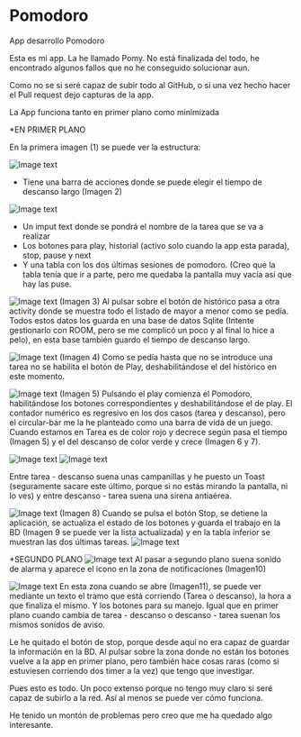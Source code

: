 # Pomodoro
App desarrollo Pomodoro

Esta es mi app. La he llamado Pomy.
No está finalizada del todo, he encontrado algunos fallos que no he conseguido solucionar aun.

Como no se si seré capaz de subir todo al GitHub, o si una vez hecho hacer el Pull request dejo capturas de la app.

La App funciona tanto en primer plano como minimizada

*EN PRIMER PLANO

En la primera imagen (1) se puede ver la estructura:

![Image text](https://github.com/Tin68/Pomodoro/blob/main/ImgReadme/Pomy_01.png)

- Tiene una barra de acciones donde se puede elegir el tiempo de descanso largo (Imagen 2)

![Image text](https://github.com/Tin68/Pomodoro/blob/main/ImgReadme/Pomy_02.png)

- Un imput text donde se pondrá el nombre de la tarea que se va a realizar
- Los botones para play, historial (activo solo cuando la app esta parada), stop, pause y next
- Y una tabla con los dos últimas sesiones de pomodoro. (Creo que la tabla tenía que ir a parte, pero me quedaba la pantalla muy vacía así que hay las puse.

![Image text](https://github.com/Tin68/Pomodoro/blob/main/ImgReadme/Pomy_03.png)
(Imagen 3) Al pulsar sobre el botón de histórico pasa a otra activity donde se muestra todo el listado de mayor a menor como se pedía. Todos estos datos los guarda en una base de datos Sqlite (Intente gestionarlo con ROOM, pero se me complicó un poco y al final lo hice a pelo), en esta base también guardo el tiempo de descanso largo.

![Image text](https://github.com/Tin68/Pomodoro/blob/main/ImgReadme/Pomy_04.png)
(Imagen 4) Como se pedía hasta que no se introduce una tarea no se habilita el botón de Play, deshabilitándose el del histórico en este momento.

![Image text](https://github.com/Tin68/Pomodoro/blob/main/ImgReadme/Pomy_05.png)
(Imagen 5) Pulsando el play comienza el Pomodoro, habilitándose los botones correspondientes y deshabilitándose el de play. El contador numérico es regresivo en los dos casos (tarea y descanso), pero el circular-bar me la he planteado como una barra de vida de un juego. Cuando estamos en Tarea es de color rojo y decrece según pasa el tiempo (Imagen 5) y el del descanso de color verde y crece (Imagen 6 y 7).

![Image text](https://github.com/Tin68/Pomodoro/blob/main/ImgReadme/Pomy_06.png)
![Image text](https://github.com/Tin68/Pomodoro/blob/main/ImgReadme/Pomy_07.png)

Entre tarea - descanso suena unas campanillas y he puesto un Toast (seguramente sacare este último, porque si no estás mirando la pantalla, ni lo ves) y entre descanso - tarea suena una sirena antiaérea.

![Image text](https://github.com/Tin68/Pomodoro/blob/main/ImgReadme/Pomy_08.png)
(Imagen 8) Cuando se pulsa el botón Stop, se detiene la aplicación, se actualiza el estado de los botones y guarda el trabajo en la BD (Imagen 9 se puede ver la lista actualizada) y en la tabla inferior se muestran las dos últimas tareas.
![Image text](https://github.com/Tin68/Pomodoro/blob/main/ImgReadme/Pomy_09.png)


*SEGUNDO PLANO
![Image text](https://github.com/Tin68/Pomodoro/blob/main/ImgReadme/Pomy_10.png)
Al pasar a segundo plano suena sonido de alarma y aparece el icono en la zona de notificaciones (Imagen10)

![Image text](https://github.com/Tin68/Pomodoro/blob/main/ImgReadme/Pomy_11.png)
En esta zona cuando se abre (Imagen11), se puede ver mediante un texto el tramo que está corriendo (Tarea o descanso), la hora a que finaliza el mismo. Y los botones para su manejo. Igual que en primer plano cuando cambia de tarea - descanso o descanso - tarea suenan los mismos sonidos de aviso.

Le he quitado el botón de stop, porque desde aquí no era capaz de guardar la información en la BD. Al pulsar sobre la zona donde no están los botones vuelve a la app en primer plano, pero también hace cosas raras (como si estuviesen corriendo dos timer a la vez) que tengo que investigar.

Pues esto es todo. Un poco extenso porque no tengo muy claro si seré capaz de subirlo a la red. Así al menos se puede ver cómo funciona.

He tenido un montón de problemas pero creo que me ha quedado algo interesante.
